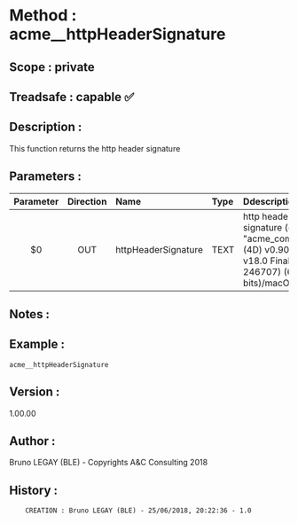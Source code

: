 ﻿# **Method :** acme__httpHeaderSignature## **Scope :** private## **Treadsafe :** capable ✅ ## **Description :** This function returns the http header signature## **Parameters :** | Parameter | Direction | Name | Type | Ddescription | |:----:|:----:|:----|:----|:----| | $0 | OUT | httpHeaderSignature | TEXT | http header signature (e.g. "acme_component (4D) v0.90.12/4D v18.0 Final (Build 246707) (64 bits)/macOS") | ## **Notes :** ## **Example :** ```acme__httpHeaderSignature```## **Version :** 1.00.00## **Author :** Bruno LEGAY (BLE) - Copyrights A&C Consulting 2018## **History :**          CREATION : Bruno LEGAY (BLE) - 25/06/2018, 20:22:36 - 1.0